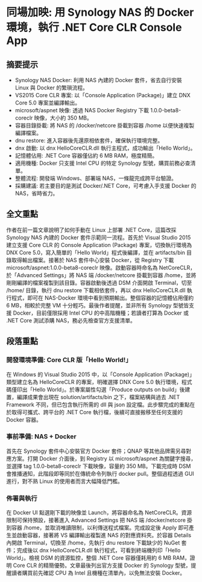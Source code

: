 # 同場加映: 用 Synology NAS 的 Docker 環境，執行 .NET Core CLR Console App

## 摘要提示
- Synology NAS Docker: 利用 NAS 內建的 Docker 套件，省去自行安裝 Linux 與 Docker 的繁瑣流程。
- VS2015 Core CLR 專案: 以「Console Application (Package)」建立 DNX Core 5.0 專案並編譯輸出。
- microsoft/aspnet 映像: 透過 NAS Docker Registry 下載 1.0.0-beta8-coreclr 映像，大小約 350 MB。
- 容器目錄掛載: 將 NAS 的 /docker/netcore 掛載到容器 /home 以便快速複製編譯檔案。
- dnu restore: 進入容器後先還原相依套件，確保執行環境完整。
- dnx 啟動: 以 dnx HelloCoreCLR.dll 執行主程式，成功輸出「Hello World」。
- 記憶體佔用: .NET Core 容器僅佔約 6 MB RAM，極度精簡。
- 適用機種: Docker 只支援 Intel CPU 的特定 Synology 型號，購買前務必查清單。
- 整體流程: 開發端 Windows、部署端 NAS，一條龍完成跨平台驗證。
- 採購建議: 若主要目的是測試 Docker/.NET Core，可考慮入手支援 Docker 的 NAS，省時省力。

## 全文重點
作者在前一篇文章說明了如何手動在 Linux 上部署 .NET Core，這篇改採 Synology NAS 內建的 Docker 套件示範同一流程。首先於 Visual Studio 2015 建立支援 Core CLR 的 Console Application (Package) 專案，切換執行環境為 DNX Core 5.0，寫入簡單的「Hello World」程式後編譯，並在 artifacts/bin 目錄取得輸出檔案。接著於 NAS 套件中心安裝 Docker，從 Registry 下載 microsoft/aspnet:1.0.0-beta8-coreclr 映像。啟動容器時命名為 NetCoreCLR，於「Advanced Settings」將 NAS 端 /docker/netcore 掛載到容器 /home，並將剛剛編譯的檔案複製到該目錄。容器啟動後透過 DSM 介面開啟 Terminal，切至 /home/ 目錄，執行 dnu restore 下載相依套件，再以 dnx HelloCoreCLR.dll 執行程式，即可在 NAS-Docker 環境中看到預期輸出。整個容器的記憶體佔用僅約 6 MB，相較於完整 VM 十分輕巧。最後作者提醒，並非所有 Synology 型號皆支援 Docker，目前僅限採用 Intel CPU 的中高階機種；若讀者打算為 Docker 或 .NET Core 測試添購 NAS，務必先檢查官方支援清單。

## 段落重點
### 開發環境準備: Core CLR 版「Hello World!」
在 Windows 的 Visual Studio 2015 中，以「Console Application (Package)」類型建立名為 HelloCoreCLR 的專案，明確選擇 DNX Core 5.0 執行環境，程式碼僅印出「Hello World」。於專案屬性勾選「Produce outputs on build」後建置，編譯成果會出現在 solution/artifacts/bin 之下，檔案結構與過去 .NET Framework 不同，但已包含執行所需的 dll 與 json 設定檔。此步驟完成的重點在於取得可攜式、跨平台的 .NET Core 執行檔，後續可直接搬移至任何支援的 Docker 容器。

### 事前準備: NAS + Docker
首先在 Synology 套件中心安裝官方 Docker 套件；QNAP 等其他品牌需另尋對應方案。打開 Docker 介面後，到 Registry 以 microsoft/aspnet 為關鍵字搜尋，並選擇 tag 1.0.0-beta8-coreclr 下載映像，容量約 350 MB。下載完成時 DSM 會推播通知，此階段即等同於在傳統命令列執行 docker pull。整個過程透過 GUI 進行，對不熟 Linux 的使用者而言大幅降低門檻。

### 佈署與執行
在 Docker UI 點選剛下載的映像並 Launch，將容器命名為 NetCoreCLR。資源限制可保持預設，接著進入 Advanced Settings 把 NAS 端 /docker/netcore 掛到容器 /home，並取消唯讀限制，以利傳送程式檔案。完成設定後 Apply 即可產生並啟動容器，接著將 VS 編譯輸出複製進 NAS 的對應資料夾。於容器 Details 內開啟 Terminal，切換至 /home，先執行 dnu restore 下載缺少的 NuGet 套件；完成後以 dnx HelloCoreCLR.dll 執行程式，可看到終端機列印「Hello World」。檢視 DSM 的資源監控，整個 .NET Core 容器僅耗用約 6 MB RAM，證明 Core CLR 的精簡優勢。文章最後列出官方支援 Docker 的 Synology 型號，提醒讀者購買前先確認 CPU 為 Intel 且機種在清單內，以免無法安裝 Docker。